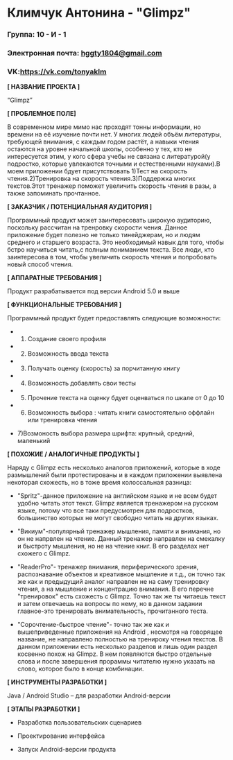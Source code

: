 # Климчук Антонина - "Glimpz"


### Группа: 10 - И - 1


### Электронная почта: hggty1804@gmail.com


### VK:https://vk.com/tonyaklm

**[ НАЗВАНИЕ ПРОЕКТА ]**


“Glimpz”


**[ ПРОБЛЕМНОЕ ПОЛЕ]** 

  В современном мире мимо нас проходят тонны информации, но времени на её изучение почти нет. У многих людей объём литературы, требующей внимания, с каждым годом растёт, а навыки чтения остаются на уровне начальной школы, особенно у тех, кто не интересуется этим, у кого сфера учебы не связана с литературой(у подростко, которые увлекаются точными и естественными науками).В моем приложении бдует присутствовать 1)Тест на скорость чтения.2)Тренировка на скорость чтения.3)Поддержка многих текстов.Этот тренажер поможет увеличить скорость чтения в разы, а также запоминать прочтанное.


**[ ЗАКАЗЧИК / ПОТЕНЦИАЛЬНАЯ АУДИТОРИЯ ]**


Программный продукт может заинтересовать широкую аудиторию, поскольку рассчитан на тренровку скорости чения. Данное приложение будет полезно не только тинейджерам, но и людям среднего и старшего возраста. Это необходимый навык для того, чтобы бстро научиться читать,с полным пониманием текста. Все люди, кто заинтересова в том, чтобы увеличить скорость чтения и попробовать новый способ чтения.


**[ АППАРАТНЫЕ ТРЕБОВАНИЯ ]**


 Продукт разрабатывается под версии Android 5.0 и выше


**[ ФУНКЦИОНАЛЬНЫЕ ТРЕБОВАНИЯ ]**


Программный продукт будет предоставлять следующие возможности:


* 1) Создание своего профиля


* 2) Возможность ввода текста


* 3) Получать оценку (скорость) за порчитанную книгу


* 4) Возможность добавлять свои тесты


* 5) Прочение текста на оценку бдует оценваться по шкале от 0 до 10


* 6) Возможность выбора : читать книги самостоятельно оффлайн или  тренировка чтения


* 7)Возмоность выбора размера шрифта: крупный, средний, маленький



**[ ПОХОЖИЕ / АНАЛОГИЧНЫЕ ПРОДУКТЫ ]**

 Наряду с Glimpz есть несколько аналогов приложений, которые в ходе размышлений были протестированы и в каждом приложении выявлена некоторая схожесть, но в тоже время колоссальная разница:


* "Spritz"-данное приложение на английском языке и не всем будет удобно читать этот текст. Glimpz является тренажером на русском языке, потому что все таки предусмотрен для подростков, большинство которых не могут свободно читать на других языках.

* "Викиум"-популярный тренажер мышления, памяти и внимания, но он не напрвлен на чтение. Данный тренажер направлен на смекалку и быстроту мышления, но не на чтение книг. В его разделах нет схожего с Glimpz.


* "ReaderPro"- тренажер внимания, периферического зрения, распознавание объектов и креативное мышление и т.д., он точно так же как и предыдущий аналог направлен не на саму тренировку чтения, а на мышление и концентрацию внимания. В его перечне "тренировок" есть схожесть с Glimpz. Точно так же ты читаешь текст и затем отвечаешь на вопросы по нему, но в данном задании главное-это тренировать внимательность, прочитанного теста.


* "Сорочтение-быстрое чтение"- точно так же как и вышеприведенные приложения на Android , несмотря на говорящее название, не направлено полностью на тренироку чтения текстов. В данном приложении есть несколько разделов и лишь один раздел косвенно похож на Glimpz. В нем появляются быстро отдельные слова и после завершения прораммы читателю нужно указать на слово, которое было в конце комбинации.




**[ ИНСТРУМЕНТЫ РАЗРАБОТКИ ]**


 Java / Android Studio – для разработки Android-версии

**[ ЭТАПЫ РАЗРАБОТКИ ]**


* Разработка пользовательских сценариев


* Проектирование интерфейса


* Запуск Android-версии продукта
